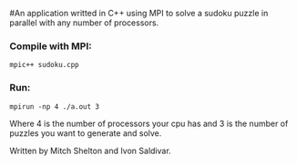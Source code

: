 #An application writted in C++ using MPI to solve a sudoku puzzle in parallel with any number of processors.

### Compile with MPI:

`mpic++ sudoku.cpp`

### Run:

`mpirun -np 4 ./a.out 3`

Where 4 is the number of processors your cpu has and 3 is the number of puzzles you want to generate and solve.


Written by Mitch Shelton and Ivon Saldivar.